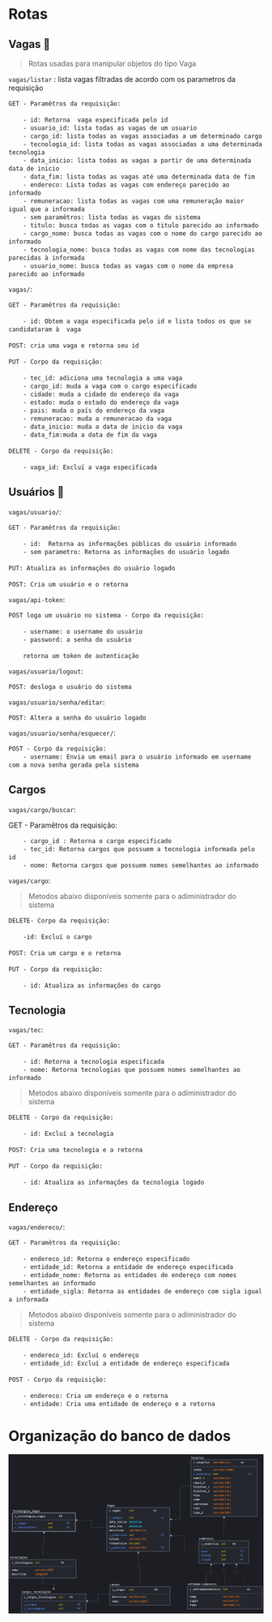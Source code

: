 # Rotas
## Vagas :briefcase:
> Rotas usadas para manipular objetos do tipo Vaga

`vagas/listar` : lista vagas filtradas de acordo com os parametros da requisição

    GET - Paramêtros da requisição:

        - id: Retorna  vaga especificada pelo id
        - usuario_id: lista todas as vagas de um usuario
        - cargo_id: lista todas as vagas associadas a um determinado cargo
        - tecnologia_id: lista todas as vagas associadas a uma determinada tecnologia
        - data_inicio: lista todas as vagas a partir de uma determinada data de inicio
        - data_fim: lista todas as vagas até uma determinada data de fim
        - endereco: Lista todas as vagas com endereço parecido ao informado
        - remuneracao: lista todas as vagas com uma remuneração maior igual que a informada
        - sem paramêtros: lista todas as vagas do sistema
        - titulo: busca todas as vagas com o titulo parecido ao informado
        - cargo_nome: busca todas as vagas com o nome do cargo parecido ao informado
        - tecnologia_nome: busca todas as vagas com nome das tecnologias parecidas à informada
        - usuario_nome: busca todas as vagas com o nome da empresa parecido ao informado

`vagas/`: 

    GET - Paramêtros da requisição:

        - id: Obtem a vaga especificada pelo id e lista todos os que se candidataram à  vaga

    POST: cria uma vaga e retorna seu id

    PUT - Corpo da requisição:

        - tec_id: adiciona uma tecnologia a uma vaga
        - cargo_id: muda a vaga com o cargo especificado
        - cidade: muda a cidade do endereço da vaga
        - estado: muda o estado do endereço da vaga
        - pais: muda o país do endereço da vaga
        - remuneracao: muda a remuneracao da vaga 
        - data_inicio: muda a data de inicio da vaga
        - data_fim:muda a data de fim da vaga

    DELETE - Corpo da requisição:

        - vaga_id: Excluí a vaga especificada

## Usuários :busts_in_silhouette:

`vagas/usuario/`:

    GET - Paramêtros da requisição:

        - id:  Retorna as informações públicas do usuário informado
        - sem parametro: Retorna as informações do usuário logado

    PUT: Atualiza as informações do usuário logado

    POST: Cria um usuário e o retorna

`vagas/api-token`:

    POST loga um usuário no sistema - Corpo da requisição:

        - username: o username do usuário
        - password: a senha do usuário

        retorna um token de autenticação

`vagas/usuario/logout`:

    POST: desloga o usuário do sistema

`vagas/usuario/senha/editar`:
    
    POST: Altera a senha do usuário logado

`vagas/usuario/senha/esquecer/`:
    
    POST - Corpo da requisição:
        - username: Envia um email para o usuário informado em username com a nova senha gerada pela sistema

## Cargos
`vagas/cargo/buscar`:

GET - Paramêtros da requisição:

        - cargo_id : Retorna o cargo especificado
        - tec_id: Retorna cargos que possuem a tecnologia informada pelo id
        - nome: Retorna cargos que possuem nomes semelhantes ao informado

`vagas/cargo`:

> Metodos abaixo disponíveis somente para o adiministrador do sistema

    DELETE- Corpo da requisição:

        -id: Excluí o cargo

    POST: Cria um cargo e o retorna

    PUT - Corpo da requisição:
        
        - id: Atualiza as informações do cargo

## Tecnologia

`vagas/tec`:

    GET - Paramêtros da requisição:
        
        - id: Retorna a tecnologia especificada
        - nome: Retorna tecnologias que possuem nomes semelhantes ao informado

> Metodos abaixo disponíveis somente para o adiministrador do sistema

    DELETE - Corpo da requisição:
        
        - id: Excluí a tecnologia

    POST: Cria uma tecnologia e a retorna

    PUT - Corpo da requisição:
        
        - id: Atualiza as informações da tecnologia logado

## Endereço

`vagas/endereco/`:

    GET - Paramêtros da requisição:

        - endereco_id: Retorna o endereço especificado
        - entidade_id: Retorna a entidade de endereço especificada
        - entidade_nome: Retorna as entidades de endereço com nomes semelhantes ao informado
        - entidade_sigla: Retorna as entidades de endereço com sigla igual a informada

> Metodos abaixo disponíveis somente para o adiministrador do sistema

    DELETE - Corpo da requisição:

        - endereco_id: Excluí o endereço
        - entidade_id: Excluí a entidade de endereço especificada

    POST - Corpo da requisição:
        
        - endereco: Cria um endereço e o retorna
        - entidade: Cria uma entidade de endereço e a retorna

# Organização do banco de dados
![Imagem do banco de dados. O banco foi modelado usando uma abordagem relacional](modelagem_db.png)
